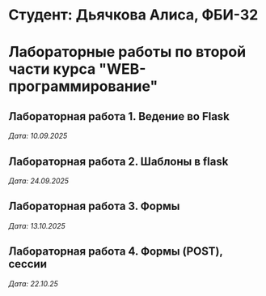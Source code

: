# Студент: Дьячкова Алиса, ФБИ-32

# Лабораторные работы по второй части курса "WEB-программирование"

## Лабораторная работа 1. Ведение во Flask

*Дата: 10.09.2025*

## Лабораторная работа 2. Шаблоны в flask

*Дата: 24.09.2025*

## Лабораторная работа 3. Формы

*Дата: 13.10.2025*

## Лабораторная работа 4. Формы (POST), сессии

*Дата: 22.10.25*